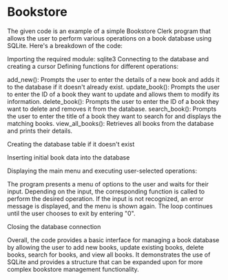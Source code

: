 # Bookstore

The given code is an example of a simple Bookstore Clerk program that allows the user to perform various operations on a book database using SQLite. Here's a breakdown of the code:

Importing the required module: sqlite3
Connecting to the database and creating a cursor
Defining functions for different operations:

add_new(): Prompts the user to enter the details of a new book and adds it to the database if it doesn't already exist.
update_book(): Prompts the user to enter the ID of a book they want to update and allows them to modify its information.
delete_book(): Prompts the user to enter the ID of a book they want to delete and removes it from the database.
search_book(): Prompts the user to enter the title of a book they want to search for and displays the matching books.
view_all_books(): Retrieves all books from the database and prints their details.

Creating the database table if it doesn't exist

Inserting initial book data into the database

Displaying the main menu and executing user-selected operations:

The program presents a menu of options to the user and waits for their input.
Depending on the input, the corresponding function is called to perform the desired operation.
If the input is not recognized, an error message is displayed, and the menu is shown again.
The loop continues until the user chooses to exit by entering "0".

Closing the database connection

Overall, the code provides a basic interface for managing a book database by allowing the user to add new books, update existing books, delete books, search for books, and view all books. It demonstrates the use of SQLite and provides a structure that can be expanded upon for more complex bookstore management functionality.
